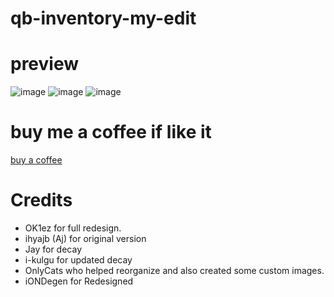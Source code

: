 # qb-inventory-my-edit
# preview
![image](https://github.com/ItzMuri/qb-inventory-my-edit/assets/88394932/6363164a-8676-45ce-8652-328849da475d)
![image](https://github.com/ItzMuri/qb-inventory-my-edit/assets/88394932/0775cce2-fbce-494e-b8c4-f135c2952ef3)
![image](https://github.com/ItzMuri/qb-inventory-my-edit/assets/88394932/61bdafa7-663d-4b91-bfb1-584eabee9c56)


# buy me a coffee if like it 
[buy a coffee](https://www.paypal.com/paypalme/murtazaakbari20)


# Credits
- OK1ez for full redesign.
- ihyajb (Aj) for original version
- Jay for decay
- i-kulgu for updated decay
- OnlyCats who helped reorganize and also created some custom images.
- iONDegen for Redesigned 
